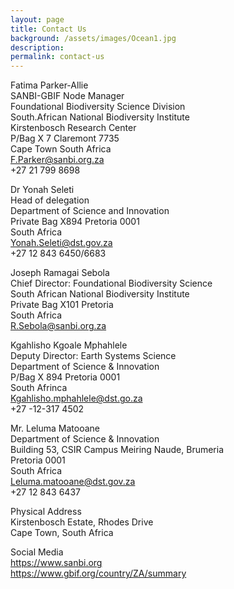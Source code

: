 ```yaml
---
layout: page
title: Contact Us
background: /assets/images/Ocean1.jpg
description:
permalink: contact-us
---
```


Fatima Parker-Allie<br> 
SANBI-GBIF Node Manager<br>
Foundational Biodiversity Science Division<br>
South.African National Biodiversity Institute<br> 
Kirstenbosch Research Center<br>
P/Bag X 7 Claremont 7735<br>
Cape Town South Africa<br>
<F.Parker@sanbi.org.za><br>
+27 21 799 8698 

Dr Yonah Seleti<br>
Head of delegation<br>
Department of Science and Innovation<br>
Private Bag X894 Pretoria 0001<br>
South Africa<br>
<Yonah.Seleti@dst.gov.za><br>
+27 12 843 6450/6683<br>

Joseph Ramagai Sebola<br>
Chief Director: Foundational Biodiversity Science<br>
South African National Biodiversity Institute <br> 
Private Bag X101 Pretoria<br>
South Africa<br>
<R.Sebola@sanbi.org.za><br>

Kgahlisho Kgoale Mphahlele<br>
Deputy Director: Earth Systems Science<br>
Department of Science & Innovation<br>
P/Bag X 894 Pretoria 0001<br>
South Afrinca<br>
<Kgahlisho.mphahlele@dst.go.za><br>
+27 -12-317 4502<br>

Mr. Leluma Matooane<br>
Department of Science & Innovation<br>
Building 53, CSIR Campus Meiring Naude, Brumeria<br>
Pretoria 0001<br>
South Africa<br>
<Leluma.matooane@dst.gov.za><br>
+27 12 843 6437<br>

Physical Address<br>
Kirstenbosch Estate, Rhodes Drive<br>
Cape Town, South Africa<br>


Social Media<br>
https://www.sanbi.org<br> 
https://www.gbif.org/country/ZA/summary<br>                                    



  


                                                        







                                                             
                                                             
                                                             
                                                          
